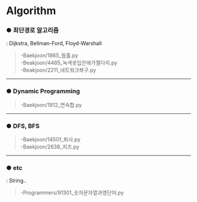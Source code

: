 # Algorithm

### **● 최단경로 알고리즘**
: Dijkstra, Bellman-Ford, Floyd-Warshall
> -Baekjoon/1865_웜홀.py  
> -Beakjoon/4485_녹색옷입은애가젤다지.py  
> -Beakjoon/2211_네트워크복구.py
---
### **● Dynamic Programming**
> -Baekjoon/1912_연속합.py   
---
### **● DFS, BFS**
> -Baekjoon/14501_퇴사.py   
> -Baekjoon/2638_치즈.py
---
### **● etc**
: String..
> -Programmers/91301_숫자문자열과영단어.py   